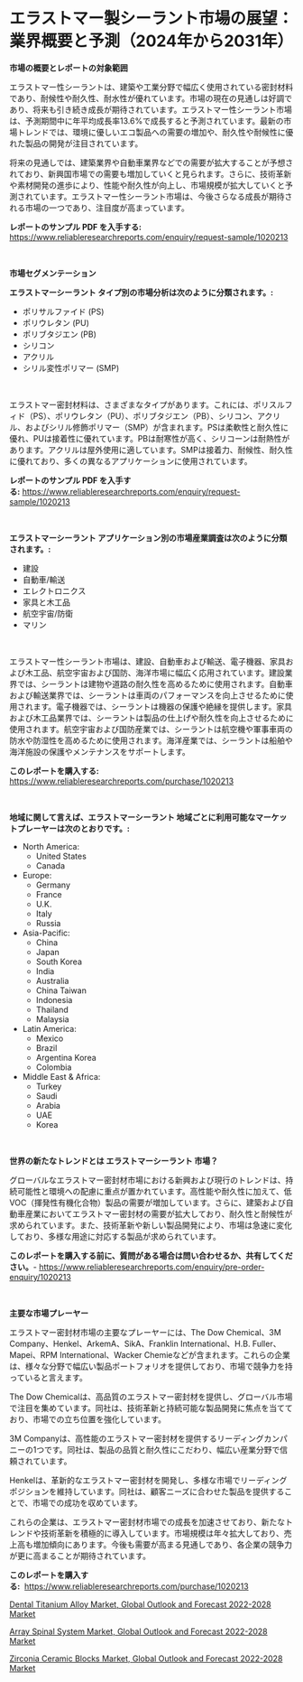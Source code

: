 <p><h1>エラストマー製シーラント市場の展望：業界概要と予測（2024年から2031年）</h1></p><p><strong>市場の概要とレポートの対象範囲</strong></p>
<p><p>エラストマー性シーラントは、建築や工業分野で幅広く使用されている密封材料であり、耐候性や耐久性、耐水性が優れています。市場の現在の見通しは好調であり、将来も引き続き成長が期待されています。エラストマー性シーラント市場は、予測期間中に年平均成長率13.6%で成長すると予測されています。最新の市場トレンドでは、環境に優しいエコ製品への需要の増加や、耐久性や耐候性に優れた製品の開発が注目されています。</p><p>将来の見通しでは、建築業界や自動車業界などでの需要が拡大することが予想されており、新興国市場での需要も増加していくと見られます。さらに、技術革新や素材開発の進歩により、性能や耐久性が向上し、市場規模が拡大していくと予測されています。エラストマー性シーラント市場は、今後さらなる成長が期待される市場の一つであり、注目度が高まっています。</p></p>
<p><strong>レポートのサンプル PDF を入手する:</strong> <a href="https://www.reliableresearchreports.com/enquiry/request-sample/1020213">https://www.reliableresearchreports.com/enquiry/request-sample/1020213</a></p>
<p>&nbsp;</p>
<p><strong>市場セグメンテーション</strong></p>
<p><strong>エラストマーシーラント タイプ別の市場分析は次のように分類されます。:</strong></p>
<p><ul><li>ポリサルファイド (PS)</li><li>ポリウレタン (PU)</li><li>ポリブタジエン (PB)</li><li>シリコン</li><li>アクリル</li><li>シリル変性ポリマー (SMP)</li></ul></p>
<p>&nbsp;</p>
<p><p>エラストマー密封材料は、さまざまなタイプがあります。これには、ポリスルフィド（PS）、ポリウレタン（PU）、ポリブタジエン（PB）、シリコン、アクリル、およびシリル修飾ポリマー（SMP）が含まれます。PSは柔軟性と耐久性に優れ、PUは接着性に優れています。PBは耐寒性が高く、シリコーンは耐熱性があります。アクリルは屋外使用に適しています。SMPは接着力、耐候性、耐久性に優れており、多くの異なるアプリケーションに使用されています。</p></p>
<p><strong>レポートのサンプル PDF を入手する:</strong>&nbsp;<a href="https://www.reliableresearchreports.com/enquiry/request-sample/1020213">https://www.reliableresearchreports.com/enquiry/request-sample/1020213</a></p>
<p>&nbsp;</p>
<p><strong> エラストマーシーラント アプリケーション別の市場産業調査は次のように分類されます。:</strong></p>
<p><ul><li>建設</li><li>自動車/輸送</li><li>エレクトロニクス</li><li>家具と木工品</li><li>航空宇宙/防衛</li><li>マリン</li></ul></p>
<p>&nbsp;</p>
<p><p>エラストマー性シーラント市場は、建設、自動車および輸送、電子機器、家具および木工品、航空宇宙および国防、海洋市場に幅広く応用されています。建設業界では、シーラントは建物や道路の耐久性を高めるために使用されます。自動車および輸送業界では、シーラントは車両のパフォーマンスを向上させるために使用されます。電子機器では、シーラントは機器の保護や絶縁を提供します。家具および木工品業界では、シーラントは製品の仕上げや耐久性を向上させるために使用されます。航空宇宙および国防産業では、シーラントは航空機や軍事車両の防水や防湿性を高めるために使用されます。海洋産業では、シーラントは船舶や海洋施設の保護やメンテナンスをサポートします。</p></p>
<p><strong>このレポートを購入する:</strong>&nbsp; <a href="https://www.reliableresearchreports.com/purchase/1020213">https://www.reliableresearchreports.com/purchase/1020213</a></p>
<p>&nbsp;</p>
<p><strong>地域に関して言えば、エラストマーシーラント 地域ごとに利用可能なマーケットプレーヤーは次のとおりです。:</strong></p>
<p><ul>
    <li>
        North America:
        <ul>
            <li>United States</li>
            <li>Canada</li>
        </ul>
    </li>
    <li>
        Europe:
        <ul>
            <li>Germany</li>
            <li>France</li>
            <li>U.K.</li>
            <li>Italy</li>
            <li>Russia</li>
        </ul>
    </li>
    <li>
        Asia-Pacific:
        <ul>
            <li>China</li>
            <li>Japan</li>
            <li>South Korea</li>
            <li>India</li>
            <li>Australia</li>
            <li>China Taiwan</li>
            <li>Indonesia</li>
            <li>Thailand</li>
            <li>Malaysia</li>
        </ul>
    </li>
    <li>
        Latin America:
        <ul>
            <li>Mexico</li>
            <li>Brazil</li>
            <li>Argentina Korea</li>
            <li>Colombia</li>
        </ul>
    </li>
    <li>
        Middle East & Africa:
        <ul>
            <li>Turkey</li>
            <li>Saudi</li>
            <li>Arabia</li>
            <li>UAE</li>
            <li>Korea</li>
        </ul>
    </li>
    </ul></p>
<p>&nbsp;</p>
<p><strong>世界の新たなトレンドとは エラストマーシーラント 市場？</strong></p>
<p><p>グローバルなエラストマー密封材市場における新興および現行のトレンドは、持続可能性と環境への配慮に重点が置かれています。高性能や耐久性に加えて、低VOC（揮発性有機化合物）製品の需要が増加しています。さらに、建築および自動車産業においてエラストマー密封材の需要が拡大しており、耐久性と耐候性が求められています。また、技術革新や新しい製品開発により、市場は急速に変化しており、多様な用途に対応する製品が求められています。</p></p>
<p><strong>このレポートを購入する前に、質問がある場合は問い合わせるか、共有してください。</strong>- <a href="https://www.reliableresearchreports.com/enquiry/pre-order-enquiry/1020213">https://www.reliableresearchreports.com/enquiry/pre-order-enquiry/1020213</a></p>
<p>&nbsp;</p>
<p><strong>主要な市場プレーヤー</strong></p>
<p><p>エラストマー密封材市場の主要なプレーヤーには、The Dow Chemical、3M Company、Henkel、ArkemA、SikA、Franklin International、H.B. Fuller、Mapei、RPM International、Wacker Chemieなどが含まれます。これらの企業は、様々な分野で幅広い製品ポートフォリオを提供しており、市場で競争力を持っていると言えます。</p><p>The Dow Chemicalは、高品質のエラストマー密封材を提供し、グローバル市場で注目を集めています。同社は、技術革新と持続可能な製品開発に焦点を当てており、市場での立ち位置を強化しています。</p><p>3M Companyは、高性能のエラストマー密封材を提供するリーディングカンパニーの1つです。同社は、製品の品質と耐久性にこだわり、幅広い産業分野で信頼されています。</p><p>Henkelは、革新的なエラストマー密封材を開発し、多様な市場でリーディングポジションを維持しています。同社は、顧客ニーズに合わせた製品を提供することで、市場での成功を収めています。</p><p>これらの企業は、エラストマー密封材市場での成長を加速させており、新たなトレンドや技術革新を積極的に導入しています。市場規模は年々拡大しており、売上高も増加傾向にあります。今後も需要が高まる見通しであり、各企業の競争力が更に高まることが期待されています。</p></p>
<p><strong>このレポートを購入する:</strong>&nbsp;&nbsp;<a href="https://www.reliableresearchreports.com/purchase/1020213">https://www.reliableresearchreports.com/purchase/1020213</a></p>
<p><p><a href="https://view.publitas.com/reportprime-1/dental-titanium-alloy-market-global-outlook-and-forecast-2022-2028-market-share-market-new-trends-analysis-report-by-type-by-application-by-end-use-by-region-and-segment-forecasts-2023-2030/">Dental Titanium Alloy Market, Global Outlook and Forecast 2022-2028 Market</a></p><p><a href="https://view.publitas.com/reportprime-1/array-spinal-system-market-global-outlook-and-forecast-2022-2028-market-research-report-provides-thorough-industry-overview-which-offers-an-in-depth-analysis-of-product-trends-and-new-market-divisions/">Array Spinal System Market, Global Outlook and Forecast 2022-2028 Market</a></p><p><a href="https://view.publitas.com/reportprime-1/zirconia-ceramic-blocks-market-global-outlook-and-forecast-2022-2028-market-research-report-provides-thorough-industry-overview-which-offers-an-in-depth-analysis-of-product-trends-and-new-market-divisions/">Zirconia Ceramic Blocks Market, Global Outlook and Forecast 2022-2028 Market</a></p></p>